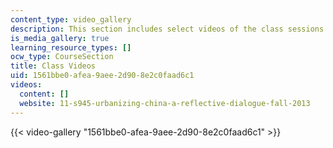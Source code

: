 ```yaml
---
content_type: video_gallery
description: This section includes select videos of the class sessions.
is_media_gallery: true
learning_resource_types: []
ocw_type: CourseSection
title: Class Videos
uid: 1561bbe0-afea-9aee-2d90-8e2c0faad6c1
videos:
  content: []
  website: 11-s945-urbanizing-china-a-reflective-dialogue-fall-2013
---
```



{{< video-gallery "1561bbe0-afea-9aee-2d90-8e2c0faad6c1" >}}

